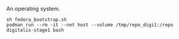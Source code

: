 An operating system.

```
sh fedora_bootstrap.sh
podman run --rm -it --net host --volume /tmp/repo_digi1:/repo digitalis-stage1 bash
```

